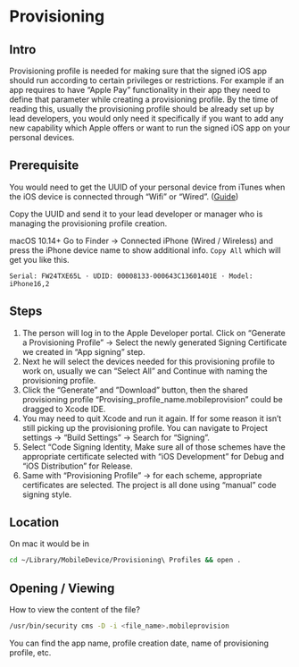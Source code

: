 # Provisioning

## Intro

Provisioning profile is needed for making sure that the signed iOS app should run according to certain privileges or restrictions. For example if an app requires to have “Apple Pay” functionality in their app they need to define that parameter while creating a provisioning profile. By the time of reading this, usually the provisioning profile should be already set up by lead developers, you would only need it specifically if you want to add any new capability which Apple offers or want to run the signed iOS app on your personal devices.

## Prerequisite

You would need to get the UUID of your personal device from iTunes when the iOS device is connected through “Wifi” or “Wired”. \([Guide](https://www.imore.com/how-find-your-iphones-serial-number-udid-or-other-information)\)

Copy the UUID and send it to your lead developer or manager who is managing the provisioning profile creation.

macOS 10.14+
Go to Finder -> Connected iPhone (Wired / Wireless) and press the iPhone device name to show additional info. `Copy All` which will get you like this.

```text
Serial: FW24TXE65L · UDID: 00008133-000643C13601401E · Model: iPhone16,2
```

## Steps

1. The person will log in to the Apple Developer portal. Click on “Generate a Provisioning Profile” -&gt; Select the newly generated Signing Certificate we created in “App signing” step.
2. Next he will select the devices needed for this provisioning profile to work on, usually we can “Select All” and Continue with naming the provisioning profile.
3. Click the “Generate” and ”Download” button, then the shared provisioning profile “Provising\_profile\_name.mobileprovision” could be dragged to Xcode IDE.
4. You may need to quit Xcode and run it again. If for some reason it isn’t still picking up the provisioning profile. You can navigate to Project settings -&gt; “Build Settings” -&gt; Search for “Signing”.
5. Select “Code Signing Identity, Make sure all of those schemes have the appropriate certificate selected with “iOS Development” for Debug and “iOS Distribution” for Release.
6. Same with “Provisioning Profile” -&gt; for each scheme, appropriate certificates are selected. The project is all done using “manual” code signing style.



## Location

On mac it would be in 

```sh
cd ~/Library/MobileDevice/Provisioning\ Profiles && open .
```


## Opening / Viewing

How to view the content of the file?

```sh
/usr/bin/security cms -D -i <file_name>.mobileprovision
```

You can find the app name, profile creation date, name of provisioning profile, etc.